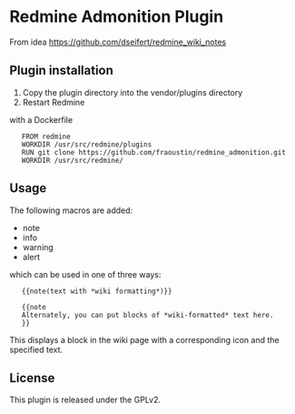 # Redmine Admonition Plugin

From idea https://github.com/dseifert/redmine_wiki_notes

## Plugin installation

1. Copy the plugin directory into the vendor/plugins directory
2. Restart Redmine

with a Dockerfile

```
   FROM redmine
   WORKDIR /usr/src/redmine/plugins
   RUN git clone https://github.com/fraoustin/redmine_admonition.git
   WORKDIR /usr/src/redmine/
```
 

## Usage

The following macros are added:

* note
* info
* warning
* alert

which can be used in one of three ways:

```
   {{note(text with *wiki formatting*)}}

   {{note
   Alternately, you can put blocks of *wiki-formatted* text here.
   }}
```
 
This displays a block in the wiki page with a corresponding
icon and the specified text.

## License

This plugin is released under the GPLv2.
